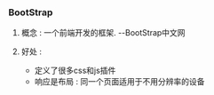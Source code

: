 ### BootStrap

1. 概念 : 一个前端开发的框架.      --BootStrap中文网

2. 好处 : 
   - 定义了很多css和js插件
   - 响应是布局 : 同一个页面适用于不用分辨率的设备